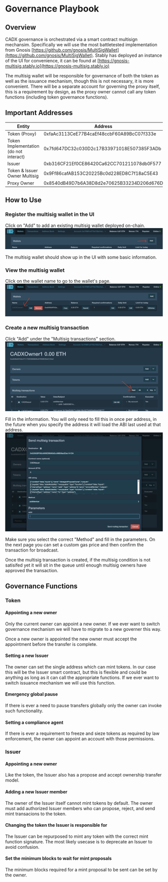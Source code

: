 # Governance Playbook

## Overview
CADX governance is orchestrated via a smart contract multisign mechansim. Specifically we will use the most battletested implementation from Gnosis [https://github.com/gnosis/MultiSigWallet](https://github.com/gnosis/MultiSigWallet). Stably has deployed an instance of the UI for convenience, it can be found at [https://gnosis-multisig.stably.io](https://gnosis-multisig.stably.io)

The multisig wallet will be responsible for governance of both the token as well as the issuance mechanism, though this is not necessary, it is more convenient. There will be a separate account for governing the proxy itself, this is a requirement by design, as the proxy owner cannot call any token functions (including token governance functions).

## Important Addresses
| Entity                                 | Address                                    |
| -------------------------------------- | ------------------------------------------ |
| Token (Proxy)                          | 0xfaAc3113CeE77B4caEf48ccbF60A89BcC07f333e |
| Token Implementation (do not interact) | 0x7fd647DC32c030D2c17B33971018E507385F3ADb |
| Issuer                                 | 0xb316CF21Ef0CE86420Ca62CC701211078db0F577 |
| Token & Issuer Owner Multisig          | 0x9Ff86cafAB153C20225Bc0d228ED8C7f18aC5E43 |
| Proxy Owner                            | 0x8540dB49D7b6A38D8d2e70625B33234D206d676D |

## How to Use
### Register the multisig wallet in the UI
Click on "Add" to add an existing multisig wallet deployed on-chain.
![](./img/multisigadd.png)

The multisig wallet should show up in the UI with some basic information.

### View the multisig wallet
Click on the wallet name to go to the wallet's page.
![](./img/multisiglist.png)

### Create a new multisig transaction
Click "Add" under the "Multisig transactions" section.
![](./img/multisigproposetx.png)

Fill in the information. You will only need to fill this in once per address, in the future when you specify the address it will load the ABI last used at that address.
![](./img/multisigtxparams.png)

Make sure you select the correct "Method" and fill in the parameters. On the next page you can set a custom gas price and then confirm the transaction for broadcast.

Once the multisig transaction is created, if the multisig condition is not satisifed yet it will sit in the queue until enough multisig owners have approved the transaction.

## Governance Functions

### Token
#### Appointing a new owner
Only the current owner can appoint a new owner. If we ever want to switch governance mechanism we will have to migrate to a new governer this way.

Once a new owner is appointed the new owner must accept the appointment before the transfer is complete.

#### Setting a new Issuer
The owner can set the single address which can mint tokens. In our case this will be the Issuer smart contract, but this is flexible and could be anything as long as it can call the appropriate functions. If we ever want to switch issuance mechanism we will use this function.

#### Emergency global pause
If there is ever a need to pause transfers globally only the owner can invoke such functionality.

#### Setting a compliance agent
If there is ever a requirement to freeze and sieze tokens as required by law enforcement, the owner can appoint an account with those permissions.

### Issuer
#### Appointing a new owner
Like the token, the Issuer also has a propose and accept ownership transfer model.

#### Adding a new Issuer member
The owner of the Issuer itself cannot mint tokens by default. The owner must add authorized Issuer members who can propose, reject, and send mint transacions to the token.

#### Changing the token the Issuer is responsible for
The Issuer can be repurposed to mint any token with the correct mint function signature. The most likely usecase is to deprecate an Issuer to avoid confusion.

#### Set the minimum blocks to wait for mint proposals
The minimum blocks required for a mint proposal to be sent can be set by the owner.
